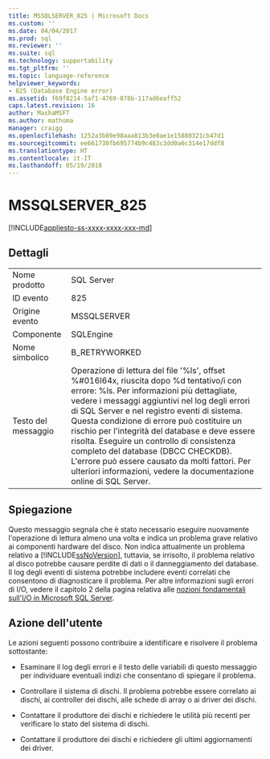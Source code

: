 ```yaml
---
title: MSSQLSERVER_825 | Microsoft Docs
ms.custom: ''
ms.date: 04/04/2017
ms.prod: sql
ms.reviewer: ''
ms.suite: sql
ms.technology: supportability
ms.tgt_pltfrm: ''
ms.topic: language-reference
helpviewer_keywords:
- 825 (Database Engine error)
ms.assetid: f69f8214-5af1-4769-878b-117ad6eaff52
caps.latest.revision: 16
author: MashaMSFT
ms.author: mathoma
manager: craigg
ms.openlocfilehash: 1252a3b89e98aaa813b3e0ae1e15880321cb47d1
ms.sourcegitcommit: ee661730fb695774b9c483c3dd0a6c314e17ddf8
ms.translationtype: HT
ms.contentlocale: it-IT
ms.lasthandoff: 05/19/2018
---
```

# <a name="mssqlserver825"></a>MSSQLSERVER_825
[!INCLUDE[appliesto-ss-xxxx-xxxx-xxx-md](../../includes/appliesto-ss-xxxx-xxxx-xxx-md.md)]
  
## <a name="details"></a>Dettagli  
  
|||  
|-|-|  
|Nome prodotto|SQL Server|  
|ID evento|825|  
|Origine evento|MSSQLSERVER|  
|Componente|SQLEngine|  
|Nome simbolico|B_RETRYWORKED|  
|Testo del messaggio|Operazione di lettura del file '%ls', offset %#016I64x, riuscita dopo %d tentativo/i con errore: %ls. Per informazioni più dettagliate, vedere i messaggi aggiuntivi nel log degli errori di SQL Server e nel registro eventi di sistema. Questa condizione di errore può costituire un rischio per l'integrità del database e deve essere risolta. Eseguire un controllo di consistenza completo del database (DBCC CHECKDB). L'errore può essere causato da molti fattori. Per ulteriori informazioni, vedere la documentazione online di SQL Server.|  
  
## <a name="explanation"></a>Spiegazione  
Questo messaggio segnala che è stato necessario eseguire nuovamente l'operazione di lettura almeno una volta e indica un problema grave relativo ai componenti hardware del disco. Non indica attualmente un problema relativo a [!INCLUDE[ssNoVersion](../../includes/ssnoversion-md.md)], tuttavia, se irrisolto, il problema relativo al disco potrebbe causare perdite di dati o il danneggiamento del database. Il log degli eventi di sistema potrebbe includere eventi correlati che consentono di diagnosticare il problema. Per altre informazioni sugli errori di I/O, vedere il capitolo 2 della pagina relativa alle [nozioni fondamentali sull'I/O in Microsoft SQL Server](http://go.microsoft.com/fwlink/?LinkId=69370).  
  
## <a name="user-action"></a>Azione dell'utente  
Le azioni seguenti possono contribuire a identificare e risolvere il problema sottostante:  
  
-   Esaminare il log degli errori e il testo delle variabili di questo messaggio per individuare eventuali indizi che consentano di spiegare il problema.  
  
-   Controllare il sistema di dischi. Il problema potrebbe essere correlato ai dischi, ai controller dei dischi, alle schede di array o ai driver dei dischi.  
  
-   Contattare il produttore dei dischi e richiedere le utilità più recenti per verificare lo stato del sistema di dischi.  
  
-   Contattare il produttore dei dischi e richiedere gli ultimi aggiornamenti dei driver.  
  
